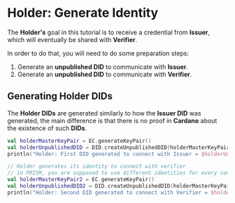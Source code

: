 # Holder: Generate Identity

The **Holder's** goal in this tutorial is to receive a credential from **Issuer**, which will eventually be shared with **Verifier**.

In order to do that, you will need to do some preparation steps:
1. Generate an **unpublished DID** to communicate with **Issuer**.
2. Generate an **unpublished DID** to communicate with **Verifier**.

## Generating Holder DIDs
The **Holder DIDs** are generated similarly to how the **Issuer DID** was generated, the main difference is that there is no proof in **Cardano** about the existence of such **DIDs**.

```kotlin
val holderMasterKeyPair = EC.generateKeyPair()
val holderUnpublishedDID = DID.createUnpublishedDID(holderMasterKeyPair.publicKey)
println("Holder: First DID generated to connect with Issuer = $holderUnpublishedDID")

// Holder generates its identity to connect with verifier
// in PRISM, you are supposed to use different identities for every connection
val holderMasterKeyPair2 = EC.generateKeyPair()
val holderUnpublishedDID2 = DID.createUnpublishedDID(holderMasterKeyPair2.publicKey)
println("Holder: Second DID generated to connect with Verifier = $holderUnpublishedDID2")
```
